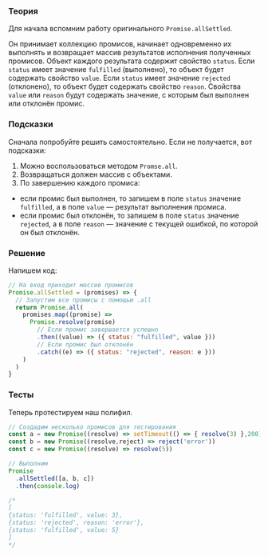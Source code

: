 ﻿---
excluded:
  - js/promise
  - js/promise-all
---

### Теория

Для начала вспомним работу оригинального `Promise.allSettled`.

Он принимает коллекцию промисов, начинает одновременно их выполнять и возвращает массив результатов исполнения полученных промисов. Объект каждого результата содержит свойство `status`. Если `status` имеет значение `fulfilled` (выполнено), то объект будет содержать свойство `value`. Если `status` имеет значение `rejected` (отклонено), то объект будет содержать свойство `reason`. Свойства `value` или `reason` будут содержать значение, с которым был выполнен или отклонён промис.

### Подсказки

Сначала попробуйте решить самостоятельно. Если не получается, вот подсказки:

1. Можно воспользоваться методом `Promse.all`.
1. Возвращаться должен массив с объектами.
1. По завершению каждого промиса:
  - если промис был выполнен, то запишем в поле `status` значение `fulfilled`, а в поле `value` — результат выполнения промиса.
  - если промис был отклонён, то запишем в поле `status` значение `rejected`, а в поле `reason` — значение с текущей ошибкой, по которой он был отклонён.

### Решение

Напишем код:

```js
// На вход приходит массив промисов
Promise.allSettled = (promises) => {
  // Запустим все промисы с помощью .all
  return Promise.all(
    promises.map((promise) =>
      Promise.resolve(promise)
        // Если промис завершается успешно
        .then((value) => ({ status: "fulfilled", value }))
        // Если промис был отклонён
        .catch((e) => ({ status: "rejected", reason: e }))
    )
  )
}
```

### Тесты

Теперь протестируем наш полифил.

```js
// Создадим несколько промисов для тестирования
const a = new Promise((resolve) => setTimeout(() => { resolve(3) },200))
const b = new Promise((resolve,reject) => reject('error'))
const c = new Promise((resolve) => resolve(5))

// Выполним
Promise
  .allSettled([a, b, c])
  .then(console.log)

/*
[
{status: 'fulfilled', value: 3},
{status: 'rejected', reason: 'error'},
{status: 'fulfilled', value: 5}
]
*/
```
